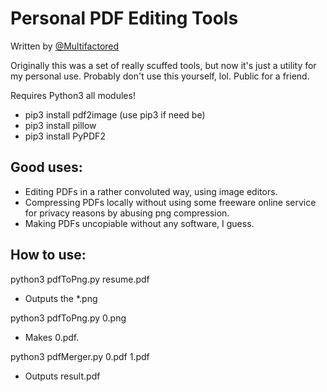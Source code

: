 # Personal PDF Editing Tools
Written by [@Multifactored](https://github.com/Multifactored)

Originally this was a set of really scuffed tools, but now it's just a utility for my personal use. Probably don't use this yourself, lol. Public for a friend.


Requires Python3 all modules!

* pip3 install pdf2image (use pip3 if need be)
* pip3 install pillow
* pip3 install PyPDF2

## Good uses:
* Editing PDFs in a rather convoluted way, using image editors.
* Compressing PDFs locally without using some freeware online service for privacy reasons by abusing png compression.
* Making PDFs uncopiable without any software, I guess.

## How to use:
python3 pdfToPng.py resume.pdf 
- Outputs the \*.png

python3 pdfToPng.py 0.png 
- Makes 0.pdf.

python3 pdfMerger.py 0.pdf 1.pdf
- Outputs result.pdf
